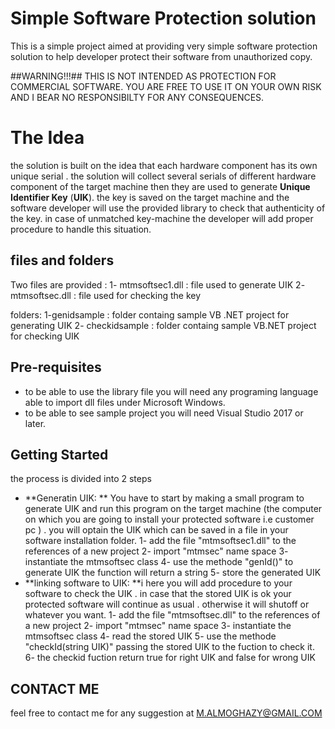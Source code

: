 # Simple Software Protection solution
This is a simple project aimed at providing very simple software protection solution to help developer protect their software from unauthorized copy.

##WARNING!!!##
THIS IS NOT INTENDED AS PROTECTION FOR COMMERCIAL SOFTWARE.
YOU ARE FREE TO USE IT ON YOUR OWN RISK AND I BEAR NO RESPONSIBILTY FOR ANY CONSEQUENCES.

# The Idea
the solution is built on the idea that each hardware component has its own unique serial . the solution will collect several serials of different hardware component of the target machine then they are used to generate **Unique Identifier Key** (**UIK**).
the key is saved on the target machine and the software developer will use the provided library to check that authenticity of the key.
in case of unmatched key-machine the developer will add proper procedure to handle this situation.


## files and folders

Two files are provided :
1- mtmsoftsec1.dll : file used to generate UIK
2- mtmsoftsec.dll  : file used for checking the key

folders:
1-genidsample : folder containg sample VB .NET  project for generating UIK
2- checkidsample : folder containg sample VB.NET project for checking UIK

## Pre-requisites
- to be able to use the library file you will need any programing language able to import dll files under Microsoft Windows.
- to be able to see sample project you will need Visual Studio 2017 or later.



## Getting Started

the process is divided into 2 steps
- **Generatin UIK: ** 
You have to start by making a small program to generate UIK and run this program on the target machine (the computer on which you are going to install your protected software i.e customer pc ) .
you will optain the UIK which can be saved in a file in your software installation folder. 
1- add the file "mtmsoftsec1.dll" to the references of a new project
2- import "mtmsec" name space
3- instantiate the mtmsoftsec class
4- use the methode "genId()" to generate UIK the function will return a string
5- store the generated UIK
- **linking software to UIK: **i
here you will add procedure to your software to check the UIK . in case that the stored UIK is ok your protected software will continue as usual . otherwise it will shutoff or whatever you want.
1- add the file "mtmsoftsec.dll" to the references of a new project
2- import "mtmsec" name space
3- instantiate the mtmsoftsec class
4- read the stored UIK 
5- use the methode "checkId(string UIK)" passing the stored  UIK to the fuction to check it.
6- the checkid fuction return true for right UIK and false for wrong UIK





## CONTACT ME

feel free to contact me for any suggestion at M.ALMOGHAZY@GMAIL.COM



